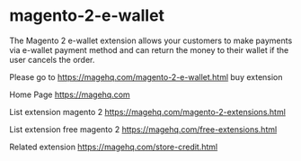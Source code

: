 # magento-2-e-wallet
The Magento 2 e-wallet extension allows your customers to make payments via e-wallet payment method and can return the money to their wallet if the user cancels the order.

Please go to https://magehq.com/magento-2-e-wallet.html buy extension

Home Page https://magehq.com

List extension magento 2 https://magehq.com/magento-2-extensions.html

List extension free magento 2 https://magehq.com/free-extensions.html

Related extension https://magehq.com/store-credit.html
